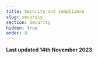 ```yaml
---
title: Security and compliance
slug: security
section: Security
hidden: true
order: 8
---
```


**Last updated 14th November 2023**

